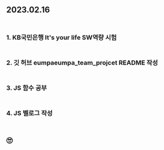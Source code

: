 ## 2023.02.16<br/><br/>

### 1. KB국민은행 It's your life SW역량 시험<br/><br/>
### 2. 깃 허브 eumpaeumpa_team_projcet README 작성<br/><br/>
### 3. JS 함수 공부<br/><br/>
### 4. JS 벨로그 작성<br/><br/>

## 🙄 